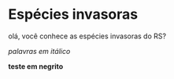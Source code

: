 
# Espécies invasoras
olá, você conhece as espécies invasoras do RS?




*palavras em itálico*


**teste em negrito**
